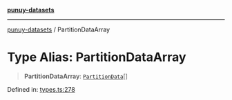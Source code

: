 [**punuy-datasets**](../README.md)

***

[punuy-datasets](../README.md) / PartitionDataArray

# Type Alias: PartitionDataArray

> **PartitionDataArray**: [`PartitionData`](PartitionData.md)[]

Defined in: [types.ts:278](https://github.com/andrefs/punuy-datasets/blob/53a441099ebff765167ff3a64fddcb724911b63b/src/lib/types.ts#L278)
